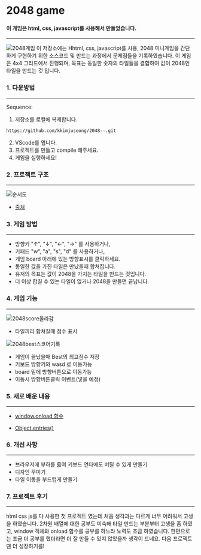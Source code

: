 # 2048 game
#### 이 게임은  html, css, javascript를 사용해서 만들었습니다.
---

![2048게임](/assets/2048게임.PNG)
이 저장소에는 Hhtml, css, javascript를 사용, 2048 미니게임을 간단하게 구현하기 위한 소스코드 및 만드는 과정에서 문제점들을 기록하였습니다.
이 게임은 4x4 그리드에서 진행되며, 목표는 동일한 숫자의 타일들을 결합하여 값이 2048인 타일을 만드는 것 입니다.

### 1. 다운방법
---

Sequence:
1. 저장소를 로컬에 복제합니다.
```
https://github.com/kkimjuseong/2048--.git
```
2. VScode를 엽니다.
3. 프로젝트를 만들고 compile 해주세요.
4. 게임을 실행하세요!
### 2. 프로젝트 구조
---
![순서도](/assets/순서도.PNG)
- [출처](https://blog.naver.com/stronghu/222512802590)
### 3. 게임 방법 
---
- 방향키 "↑", "↓", "←", "→" 를 사용하거나,
- 키패드 "w", "a", "s", "d" 를 사용하거나,
- 게임 board 아래에 있는 방향표시를 클릭하세요.
- 동일한 값을 가진 타일은 만났을때 합쳐집니다.
- 유저의 목표는 값이 2048을 가지는 타일을 만드는 것입니다.
- 더 이상 합칠 수 있는 타일이 없거나 2048을 만들면 끝납니다.
### 4. 게임 기능
---
![2048score올라감](/assets/2048score올라감.PNG)
- 타일끼리 합쳐질때 점수 표시



![2048best스코어기록](/assets/2048best스코어기록.PNG)
- 게임이 끝났을때 Best의 최고점수 저장
- 키보드 방향키와 wasd 로 이동가능
- board 밑에 방향버튼으로 이동가능
- 이동시 방향버튼클릭 이벤트(넣을 예정)
### 5. 새로 배운 내용
---
- [window.onload 함수](https://developer.mozilla.org/ko/docs/Web/API/Window)

- [Object.entries()](https://developer.mozilla.org/ko/docs/Web/JavaScript/Reference/Global_Objects/Object/entries)
### 6. 개선 사항
---
- 브라우저에 부하를 줋여 키보드 연타에도 버틸 수 있게 만들기
- 디자인 꾸미기
- 타일 이동을 부드럽게 만들기
### 7. 프로젝트 후기
---
html css js를 다 사용한 첫 프로젝트 였는데 처음 생각과는 다르게 너무 어려워서 고생을 하였습니다. 2차원 배열에 대한 공부도 미숙해 타일 만드는 부분부터 고생을 좀 하였고, window 객체와 onload 함수를 공부를 하느라 노력도 조금 하였습니다. 한편으로는 조금 더 공부를 했더라면 더 잘 만들 수 있지 않았을까 생각이 드네요. 다음 프로젝트땐 더 성장하기를!
